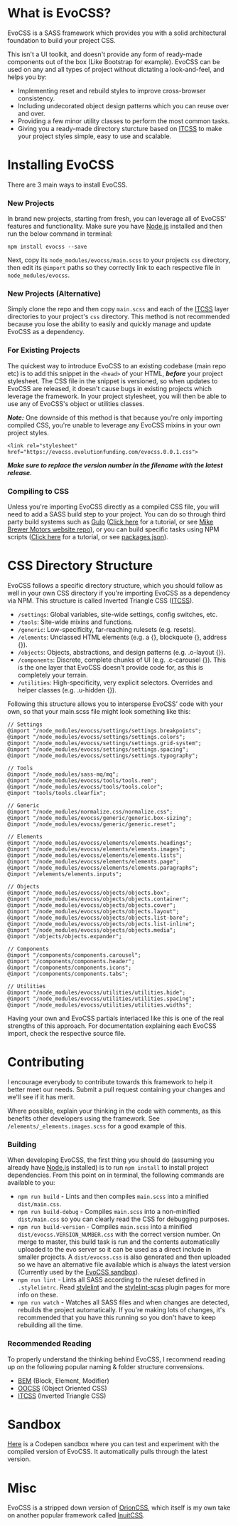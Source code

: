 # What is EvoCSS?
EvoCSS is a SASS framework which provides you with a solid architectural foundation to build your project CSS.

This isn't a UI toolkit, and doesn't provide any form of ready-made components out of the box (Like Bootstrap for example). EvoCSS can be used on any and all types of project without dictating a look-and-feel, and helps you by:

- Implementing reset and rebuild styles to improve cross-browser consistency.
- Including undecorated object design patterns which you can reuse over and over.
- Providing a few minor utility classes to perform the most common tasks.
- Giving you a ready-made directory sturcture based on [ITCSS](https://www.creativebloq.com/web-design/manage-large-css-projects-itcss-101517528) to make your project styles simple, easy to use and scalable.

# Installing EvoCSS
There are 3 main ways to install EvoCSS.

### New Projects
In brand new projects, starting from fresh, you can leverage all of EvoCSS' features and functionality. Make sure you have [Node.js](https://nodejs.org) installed and then run the below command in terminal:

```
npm install evocss --save
```

Next, copy its `node_modules/evocss/main.scss` to your projects `css` directory, then edit its `@import` paths so they correctly link to each respective file in `node_modules/evocss`.

### New Projects (Alternative)
Simply clone the repo and then copy `main.scss` and each of the [ITCSS](https://www.creativebloq.com/web-design/manage-large-css-projects-itcss-101517528) layer directories to your project's `css` directory. This method is not recommended because you lose the ability to easily and quickly manage and update EvoCSS as a dependency.

### For Existing Projects
The quickest way to introduce EvoCSS to an existing codebase (main repo etc) is to add this snippet in the `<head>` of your HTML, _**before**_ your project stylesheet. The CSS file in the snippet is versioned, so when updates to EvoCSS are released, it doesn't cause bugs in existing projects which leverage the framework. In your project stylesheet, you will then be able to use any of EvoCSS's object or utilities classes.

_**Note:**_ One downside of this method is that because you're only importing compiled CSS, you're unable to leverage any EvoCSS mixins in your own project styles.

```
<link rel="stylesheet" href="https://evocss.evolutionfunding.com/evocss.0.0.1.css">
```

_**Make sure to replace the version number in the filename with the latest release.**_

### Compiling to CSS
Unless you're importing EvoCSS directly as a compiled CSS file, you will need to add a SASS build step to your project. You can do so through third party build systems such as [Gulp](https://gulpjs.com/) ([Click here](http://ryanchristiani.com/getting-started-with-gulp-and-sass/) for a tutorial, or see [Mike Brewer Motors website repo](https://github.com/EvolutionFunding/MBM-Website)), or you can build specific tasks using NPM scripts ([Click here](https://css-tricks.com/why-npm-scripts/) for a tutorial, or see [packages.json](https://github.com/EvolutionFunding/EvoCSS/blob/master/package.json)).

# CSS Directory Structure
EvoCSS follows a specific directory structure, which you should follow as well in your own CSS directory if you're importing EvoCSS as a dependency via NPM. This structure is called Inverted Triangle CSS ([ITCSS](https://www.creativebloq.com/web-design/manage-large-css-projects-itcss-101517528)).

- `/settings`: Global variables, site-wide settings, config switches, etc.
- `/tools`: Site-wide mixins and functions.
- `/generic`: Low-specificity, far-reaching rulesets (e.g. resets).
- `/elements`: Unclassed HTML elements (e.g. a {}, blockquote {}, address {}).
- `/objects`: Objects, abstractions, and design patterns (e.g. .o-layout {}).
- `/components`: Discrete, complete chunks of UI (e.g. .c-carousel {}). This is the one layer that EvoCSS doesn’t provide code for, as this is completely your terrain.
- `/utilities`: High-specificity, very explicit selectors. Overrides and helper classes (e.g. .u-hidden {}).

Following this structure allows you to intersperse EvoCSS’ code with your own, so that your main.scss file might look something like this:

```
// Settings
@import "/node_modules/evocss/settings/settings.breakpoints";
@import "/node_modules/evocss/settings/settings.colors";
@import "/node_modules/evocss/settings/settings.grid-system";
@import "/node_modules/evocss/settings/settings.spacing";
@import "/node_modules/evocss/settings/settings.typography";

// Tools
@import "/node_modules/sass-mq/mq";
@import "/node_modules/evocss/tools/tools.rem";
@import "/node_modules/evocss/tools/tools.color";
@import "tools/tools.clearfix";

// Generic
@import "/node_modules/normalize.css/normalize.css";
@import "/node_modules/evocss/generic/generic.box-sizing";
@import "/node_modules/evocss/generic/generic.reset";

// Elements
@import "/node_modules/evocss/elements/elements.headings";
@import "/node_modules/evocss/elements/elements.images";
@import "/node_modules/evocss/elements/elements.lists";
@import "/node_modules/evocss/elements/elements.page";
@import "/node_modules/evocss/elements/elements.paragraphs";
@import "/elements/elements.inputs";

// Objects
@import "/node_modules/evocss/objects/objects.box";
@import "/node_modules/evocss/objects/objects.container";
@import "/node_modules/evocss/objects/objects.cover";
@import "/node_modules/evocss/objects/objects.layout";
@import "/node_modules/evocss/objects/objects.list-bare";
@import "/node_modules/evocss/objects/objects.list-inline";
@import "/node_modules/evocss/objects/objects.media";
@import "/objects/objects.expander";

// Components
@import "/components/components.carousel";
@import "/components/components.header";
@import "/components/components.icons";
@import "/components/components.tabs";

// Utilities
@import "/node_modules/evocss/utilities/utilities.hide";
@import "/node_modules/evocss/utilities/utilities.spacing";
@import "/node_modules/evocss/utilities/utilities.widths";
```

Having your own and EvoCSS partials interlaced like this is one of the real strengths of this approach. For documentation explaining each EvoCSS import, check the respective source file.

# Contributing
I encourage everybody to contribute towards this framework to help it better meet our needs. Submit a pull request containing your changes and we'll see if it has merit.

Where possible, explain your thinking in the code with comments, as this benefits other developers using the framework. See `/elements/_elements.images.scss` for a good example of this.

### Building
When developing EvoCSS, the first thing you should do (assuming you already have [Node.js](https://nodejs.org) installed) is to run `npm install` to install project dependencies. From this point on in terminal, the following commands are available to you:

- `npm run build` - Lints and then compiles `main.scss` into a minified `dist/main.css`.
- `npm run build-debug` - Compiles `main.scss` into a non-minified `dist/main.css` so you can clearly read the CSS for debugging purposes.
- `npm run build-version` - Compiles `main.scss` into a minified `dist/evocss.VERSION_NUMBER.css` with the correct version number. On merge to master, this build task is run and the contents automatically uploaded to the evo server so it can be used as a direct include in smaller projects. A `dist/evocss.css` is also generated and then uploaded so we have an alternative file available which is always the latest version (Currently used by the [EvoCSS sandbox](https://codepen.io/lukedidit/pen/rdZONg)).
- `npm run lint` - Lints all SASS according to the ruleset defined in `.stylelintrc`. Read [stylelint](https://stylelint.io/) and the [stylelint-scss](https://github.com/kristerkari/stylelint-scss) plugin pages for more info on these.
- `npm run watch` - Watches all SASS files and when changes are detected, rebuilds the project automatically. If you're making lots of changes, it's recommended that you have this running so you don't have to keep rebuilding all the time.

### Recommended Reading

To properly understand the thinking behind EvoCSS, I recommend reading up on the following popular naming & folder structure convensions.

- [BEM](https://css-tricks.com/bem-101/) (Block, Element, Modifier)
- [OOCSS](https://www.smashingmagazine.com/2011/12/an-introduction-to-object-oriented-css-oocss/) (Object Oriented CSS)
- [ITCSS](https://www.creativebloq.com/web-design/manage-large-css-projects-itcss-101517528) (Inverted Triangle CSS)

# Sandbox
[Here](https://codepen.io/lukedidit/pen/rdZONg) is a Codepen sandbox where you can test and experiment with the compiled version of EvoCSS. It automatically pulls through the latest version.

# Misc
EvoCSS is a stripped down version of [OrionCSS](https://github.com/WebDevLuke/OrionCSS), which itself is my own take on another popular framework called [InuitCSS](https://github.com/inuitcss/inuitcss).

